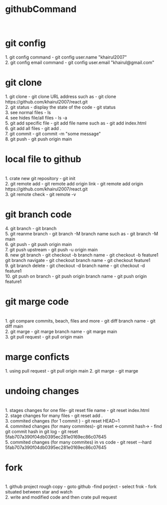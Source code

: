 # githubCommand
<br/>
<h1>git config</h1>
1. git config command - git config user.name "khairul2007"
<br/>
2. git config email command - git config user.email "khairul@gmail.com"
<br/>
<h1>git clone</h1>
1. git clone - git clone URL address such as - git clone https://github.com/khairul2007/react.git
<br/>
2. git status - display the state of the code - git status
<br/>
3. see normal files - ls 
<br/>
4. see hides file/all files - ls -a 
<br/>
5. git add specific file - git add file name such as - git add index.html
<br />
6. git add all files - git add .
<br/>
7. git commit - git commit -m "some message"
<br/>
8. git push - git push origin main
<br/>
<h1>local file to github</h1>
<br />
1. crate new git repository - git init 
<br/> 
2. git remote add - git remote add origin link - git remote add origin https://github.com/khairul2007/react.git 
<br />
3. git remote check - git remote -v
<br />
<h1> git branch code</h1>
4. git branch - git branch 
<br/>
5. git reanme branch - git branch -M branch name such as - git branch -M main 
<br />
 6. git push - git push origin main
<br />
7. git push upstream - git push -u origin main 
<br />
8. new git branch - git checkout -b branch name - git checkout -b feature1 
<br />
git branch navigate - git checkout branch name - git checkout feature1 
<br />
9. git branch delete - git checkout -d branch name - git checkout -d feature1 
<br />
10. git push on branch - git push origin branch name - git push origin feature1 
<br />
<h1> git marge code </h1>
<br />
1. git compare commits, beach, files and more - git diff branch name - git diff main 
<br />
2. git marge - git marge branch name - git marge main 
<br />
3. git pull request - git pull origin main 
<br />
<h1> marge conficts</h1>
1. using pull request - git pull origin main 
2. git marge - git marge 
<br />
<h1>undoing changes</h1>
<br />
1. stages changes for one file- git reset file name - git reset index.html 
<br />
2. stage changes for many files - git reset add . 
<br />
3. commited changes (for 1 commit ) - git reset HEAD~1
<br />
4. commited changes (for many commites)- git reset <-commit hash-> - find git commit hash in git log - git reset 5fab707a390f04db0395ec281e0169ec86c07645
<br />
5. commited changes (for many commites) in vs code - git reset --hard 5fab707a390f04db0395ec281e0169ec86c07645
<br />
<h1> fork</h1>
 <br />
1. github project rough copy - goto github -find porject - select frok - fork situated between star and watch
 <br />
2. write and modified code and then crate pull request 


